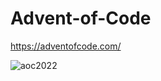 # Advent-of-Code

https://adventofcode.com/

![aoc2022](https://user-images.githubusercontent.com/47610444/205112043-a7116f6d-6f0a-409a-ab0e-fed9add42f9a.png)
